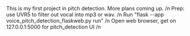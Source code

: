 This is my first project in pitch detection. More plans coming up. /n
Prep: use UVR5 to filter out vocal into mp3 or wav. /n
Run "flask --app voice_pitch_detection_flaskweb.py run" /n
Open web browser, get on 127.0.0.1:5000 for pitch_detection UI /n
